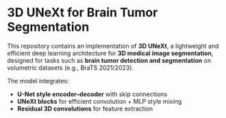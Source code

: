 # 3D UNeXt for Brain Tumor Segmentation

This repository contains an implementation of **3D UNeXt**, a lightweight and efficient deep learning architecture for **3D medical image segmentation**, designed for tasks such as **brain tumor detection and segmentation** on volumetric datasets (e.g., BraTS 2021/2023).

The model integrates:
- **U-Net style encoder–decoder** with skip connections  
- **UNeXt blocks** for efficient convolution + MLP style mixing  
- **Residual 3D convolutions** for feature extraction  
